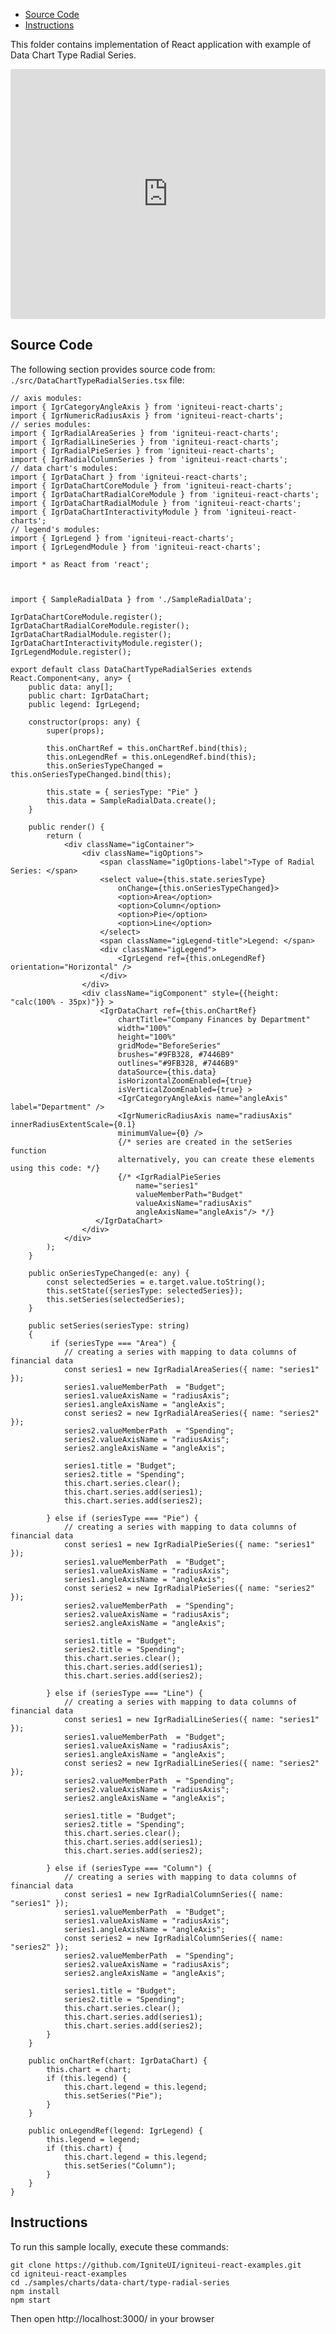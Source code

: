 <!-- NOTE: do not change this file because it will be auto re-generated from template file: -->
<!-- https://github.com/IgniteUI/igniteui-react-examples/tree/master/sample-template-files/ReadMe.md -->

<!-- ## Table of Contents -->
<!-- - [Sample Preview](#Sample-Preview) -->
- [Source Code](#Source-Code)
- [Instructions](#Instructions)

This folder contains implementation of React application with example of Data Chart Type Radial Series.
<!-- in the Data Chart component -->
<!-- [Data Chart](https://infragistics.com/Reactsite/components/data-chart.html) -->

<html lang="en" xmlns="http://www.w3.org/1999/xhtml">
    <body>
        <!-- <a target="_blank" href="https://codesandbox.io/s/github/IgniteUI/igniteui-react-examples/tree/master/samples/charts/data-chart/type-radial-series?fontsize=14&hidenavigation=1&theme=dark&view=preview&file=/src/DataChartTypeRadialSeries.tsx" rel="noopener noreferrer">
            <img height="40px" style="border-radius: 0.5rem" alt="Edit on CodeSandbox" src="https://static.infragistics.com/xplatform/images/sandbox/edit.png"/>
        </a> -->
        <!-- <a target="_blank"
href="https://codesandbox.io/s/github/IgniteUI/igniteui-react-examples/tree/master/samples/maps/geo-map/binding-csv-points?fontsize=14&hidenavigation=1&theme=dark&view=preview">
            <img alt="Edit Sample" src="https://codesandbox.io/static/img/play-codesandbox.svg"/>
        </a> -->
        <!-- <a target="_blank" style="margin-left: 0.5rem"
href="https://codesandbox.io/embed/github/IgniteUI/igniteui-react-examples/tree/master/samples/charts/data-chart/type-radial-series?fontsize=14&hidenavigation=1&theme=dark&view=preview&file=/src/DataChartTypeRadialSeries.tsx">
            <img height="40px" style="border-radius: 5px" alt="View on CodeSandbox" src="https://static.infragistics.com/xplatform/images/sandbox/view.png"/>
        </a> -->
        <!-- <a target="_blank"
href="https://codesandbox.io/embed/github/IgniteUI/igniteui-react-examples/tree/master/samples/maps/geo-map/binding-csv-points?fontsize=14&hidenavigation=1&theme=dark&view=preview">
            <img alt="View on CodeSandbox" src="https://static.infragistics.com/xplatform/images/sandbox/view.png"/>
        </a>
https://codesandbox.io/embed/react-treemap-overview-rtb45
https://codesandbox.io/static/img/play-codesandbox.svg
https://codesandbox.io/embed/react-treemap-overview-rtb45?view=browser -->
    </body>
</html>

<!-- ## Sample Preview -->

<iframe
  src="https://codesandbox.io/embed/github/IgniteUI/igniteui-react-examples/tree/master/samples/charts/data-chart/type-radial-series?fontsize=14&hidenavigation=1&theme=dark&view=preview&file=/src/DataChartTypeRadialSeries.tsx"
  style="width:100%; height:400px; border:0; border-radius: 4px; overflow:hidden;"
  allow="accelerometer; ambient-light-sensor; camera; encrypted-media; geolocation; gyroscope; hid; microphone; midi; payment; usb; vr"
  sandbox="allow-forms allow-modals allow-popups allow-presentation allow-same-origin allow-scripts"
></iframe>

## Source Code

The following section provides source code from:
`./src/DataChartTypeRadialSeries.tsx` file:

```tsx
// axis modules:
import { IgrCategoryAngleAxis } from 'igniteui-react-charts';
import { IgrNumericRadiusAxis } from 'igniteui-react-charts';
// series modules:
import { IgrRadialAreaSeries } from 'igniteui-react-charts';
import { IgrRadialLineSeries } from 'igniteui-react-charts';
import { IgrRadialPieSeries } from 'igniteui-react-charts';
import { IgrRadialColumnSeries } from 'igniteui-react-charts';
// data chart's modules:
import { IgrDataChart } from 'igniteui-react-charts';
import { IgrDataChartCoreModule } from 'igniteui-react-charts';
import { IgrDataChartRadialCoreModule } from 'igniteui-react-charts';
import { IgrDataChartRadialModule } from 'igniteui-react-charts';
import { IgrDataChartInteractivityModule } from 'igniteui-react-charts';
// legend's modules:
import { IgrLegend } from 'igniteui-react-charts';
import { IgrLegendModule } from 'igniteui-react-charts';

import * as React from 'react';



import { SampleRadialData } from './SampleRadialData';

IgrDataChartCoreModule.register();
IgrDataChartRadialCoreModule.register();
IgrDataChartRadialModule.register();
IgrDataChartInteractivityModule.register();
IgrLegendModule.register();

export default class DataChartTypeRadialSeries extends React.Component<any, any> {
    public data: any[];
    public chart: IgrDataChart;
    public legend: IgrLegend;

    constructor(props: any) {
        super(props);

        this.onChartRef = this.onChartRef.bind(this);
        this.onLegendRef = this.onLegendRef.bind(this);
        this.onSeriesTypeChanged = this.onSeriesTypeChanged.bind(this);

        this.state = { seriesType: "Pie" }
        this.data = SampleRadialData.create();
    }

    public render() {
        return (
            <div className="igContainer">
                <div className="igOptions">
                    <span className="igOptions-label">Type of Radial Series: </span>
                    <select value={this.state.seriesType}
                        onChange={this.onSeriesTypeChanged}>
                        <option>Area</option>
                        <option>Column</option>
                        <option>Pie</option>
                        <option>Line</option>
                    </select>
                    <span className="igLegend-title">Legend: </span>
                    <div className="igLegend">
                        <IgrLegend ref={this.onLegendRef} orientation="Horizontal" />
                    </div>
                </div>
                <div className="igComponent" style={{height: "calc(100% - 35px)"}} >
                    <IgrDataChart ref={this.onChartRef}
                        chartTitle="Company Finances by Department"
                        width="100%"
                        height="100%"
                        gridMode="BeforeSeries"
                        brushes="#9FB328, #7446B9"
                        outlines="#9FB328, #7446B9"
                        dataSource={this.data}
                        isHorizontalZoomEnabled={true}
                        isVerticalZoomEnabled={true} >
                        <IgrCategoryAngleAxis name="angleAxis" label="Department" />
                        <IgrNumericRadiusAxis name="radiusAxis" innerRadiusExtentScale={0.1}
                        minimumValue={0} />
                        {/* series are created in the setSeries function
                        alternatively, you can create these elements using this code: */}
                        {/* <IgrRadialPieSeries
                            name="series1"
                            valueMemberPath="Budget"
                            valueAxisName="radiusAxis"
                            angleAxisName="angleAxis"/> */}
                   </IgrDataChart>
                </div>
            </div>
        );
    }

    public onSeriesTypeChanged(e: any) {
        const selectedSeries = e.target.value.toString();
        this.setState({seriesType: selectedSeries});
        this.setSeries(selectedSeries);
    }

    public setSeries(seriesType: string)
    {
         if (seriesType === "Area") {
            // creating a series with mapping to data columns of financial data
            const series1 = new IgrRadialAreaSeries({ name: "series1" });
            series1.valueMemberPath  = "Budget";
            series1.valueAxisName = "radiusAxis";
            series1.angleAxisName = "angleAxis";
            const series2 = new IgrRadialAreaSeries({ name: "series2" });
            series2.valueMemberPath  = "Spending";
            series2.valueAxisName = "radiusAxis";
            series2.angleAxisName = "angleAxis";

            series1.title = "Budget";
            series2.title = "Spending";
            this.chart.series.clear();
            this.chart.series.add(series1);
            this.chart.series.add(series2);

        } else if (seriesType === "Pie") {
            // creating a series with mapping to data columns of financial data
            const series1 = new IgrRadialPieSeries({ name: "series1" });
            series1.valueMemberPath  = "Budget";
            series1.valueAxisName = "radiusAxis";
            series1.angleAxisName = "angleAxis";
            const series2 = new IgrRadialPieSeries({ name: "series2" });
            series2.valueMemberPath  = "Spending";
            series2.valueAxisName = "radiusAxis";
            series2.angleAxisName = "angleAxis";

            series1.title = "Budget";
            series2.title = "Spending";
            this.chart.series.clear();
            this.chart.series.add(series1);
            this.chart.series.add(series2);

        } else if (seriesType === "Line") {
            // creating a series with mapping to data columns of financial data
            const series1 = new IgrRadialLineSeries({ name: "series1" });
            series1.valueMemberPath  = "Budget";
            series1.valueAxisName = "radiusAxis";
            series1.angleAxisName = "angleAxis";
            const series2 = new IgrRadialLineSeries({ name: "series2" });
            series2.valueMemberPath  = "Spending";
            series2.valueAxisName = "radiusAxis";
            series2.angleAxisName = "angleAxis";

            series1.title = "Budget";
            series2.title = "Spending";
            this.chart.series.clear();
            this.chart.series.add(series1);
            this.chart.series.add(series2);

        } else if (seriesType === "Column") {
            // creating a series with mapping to data columns of financial data
            const series1 = new IgrRadialColumnSeries({ name: "series1" });
            series1.valueMemberPath  = "Budget";
            series1.valueAxisName = "radiusAxis";
            series1.angleAxisName = "angleAxis";
            const series2 = new IgrRadialColumnSeries({ name: "series2" });
            series2.valueMemberPath  = "Spending";
            series2.valueAxisName = "radiusAxis";
            series2.angleAxisName = "angleAxis";

            series1.title = "Budget";
            series2.title = "Spending";
            this.chart.series.clear();
            this.chart.series.add(series1);
            this.chart.series.add(series2);
        }
    }

    public onChartRef(chart: IgrDataChart) {
        this.chart = chart;
        if (this.legend) {
            this.chart.legend = this.legend;
            this.setSeries("Pie");
        }
    }

    public onLegendRef(legend: IgrLegend) {
        this.legend = legend;
        if (this.chart) {
            this.chart.legend = this.legend;
            this.setSeries("Column");
        }
    }
}

```

## Instructions
To run this sample locally, execute these commands:

```
git clone https://github.com/IgniteUI/igniteui-react-examples.git
cd igniteui-react-examples
cd ./samples/charts/data-chart/type-radial-series
npm install
npm start

```

Then open http://localhost:3000/ in your browser

